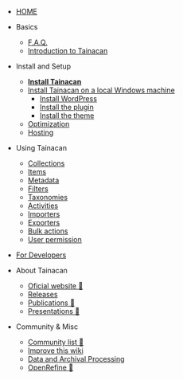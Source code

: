 * [HOME](/)
 
* Basics
    * [F.A.Q.](faq)
    * [Introduction to Tainacan](introduction)
* Install and Setup
    * [**Install Tainacan**](install)
    * [Install Tainacan on a local Windows machine](xampp)
        * [Install WordPress](wordpress)
        * [Install the plugin](tainacan)
        * [Install the theme](theme)
    * [Optimization](optimization)
    * [Hosting](hosting)
* Using Tainacan
    * [Collections](collections)
    * [Items](items)
    * [Metadata](metadata)
    * [Filters](filters)
    * [Taxonomies](taxonomies)
    * [Activities](activities)
    * [Importers](importers)
    * [Exporters](exporters)
    * [Bulk actions](bulk-actions)
    * [User permission](users)
* [For Developers](/dev/)
* About Tainacan
    * [Oficial website :link:](https://tainacan.org/ ':ignore')
    * [Releases](/releases)
    * [Publications :link:](http://pesquisa.medialab.ufg.br/artigos/ ':ignore')
    * [Presentations :link:](https://wiki.tainacan.org/index.php?title=Apresenta%C3%A7%C3%B5es ':ignore')
* Community & Misc
    * [Community list :link:](https://lists.riseup.net/www/subscribe/tainacan ':ignore')
    * [Improve this wiki](CONTRIBUTING)
    * [Data and Archival Processing](data-processing)
    * [OpenRefine :link:](http://openrefine.org/ ':ignore')
 
